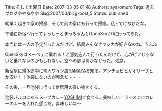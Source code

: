 Title: そして土曜日
Date: 2007-03-05 01:48
Authors: ayakomuro
Tags:  過去ブログややあやや
Slug:2007/03/blog-post_5
Status: published

朝早く起きて家の掃除、そして前の家にも行って掃除。私ってけなげだな。  

午後に新宿へ行ってよっしーとまっちゃんとOpenSky2.0に行ってきた。

本当には一人の予定だったんだけど、結局みんなナウシカが好きなのね。うふふ

OpenSkyはメーベェに乗れる！と意気込んで行ったんだけど、心がピアじゃないと乗れないのかもしれない。空への扉は開かなかった。残念。

新宿駅に帰る途中に輸入ワイン店[YAMAYA](http://www.yamaya.jp/pages/store/store/402shinzyuku.html)を知る。アンチョビとかオリーブとか安い！！池袋にないのが残念だ・・・

その後、一旦池袋に行って新居用の買い物をする。

池袋パルコにあるスープカレー[YOSHIMI](http://www.yoshimi-ism.com/sc_yoshimi/index.html)で食べる。美味しい！ラーメンにカレーのルーを入れた感じだ。美味しいな～
